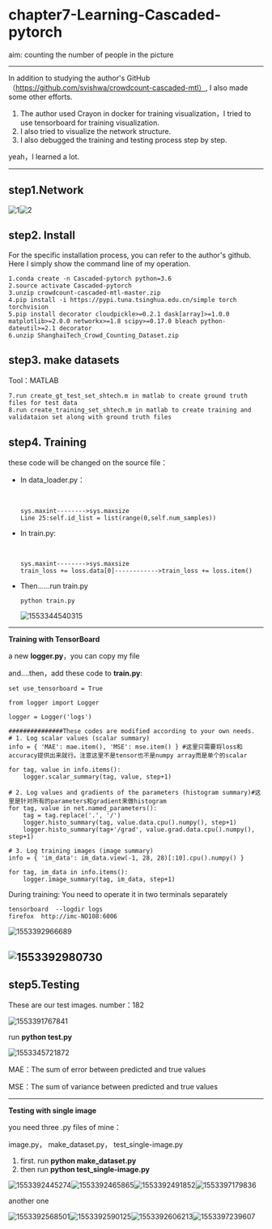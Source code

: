 # chapter7-Learning-Cascaded-pytorch

aim: counting the number of people in the picture

------

In addition to studying the author's GitHub（https://github.com/svishwa/crowdcount-cascaded-mtl）, I also made some other efforts.

1. The author used Crayon in docker for training visualization，I tried to use tensorboard for training visualization.
2. I also tried to visualize the network structure.
3. I also debugged the training and testing process step by step.

yeah，I learned a lot.

------

## step1.Network

![1](img/1.png)![2](img/2.png)

## step2. Install

For the specific installation process, you can refer to the author's github. Here I simply show the command line of my operation.

```
1.conda create -n Cascaded-pytorch python=3.6
2.source activate Cascaded-pytorch
3.unzip crowdcount-cascaded-mtl-master.zip
4.pip install -i https://pypi.tuna.tsinghua.edu.cn/simple torch torchvision
5.pip install decorator cloudpickle>=0.2.1 dask[array]>=1.0.0 matplotlib>=2.0.0 networkx>=1.8 scipy>=0.17.0 bleach python-dateutil>=2.1 decorator
6.unzip ShanghaiTech_Crowd_Counting_Dataset.zip
```

## step3. make datasets

Tool：MATLAB

```
7.run create_gt_test_set_shtech.m in matlab to create ground truth files for test data
8.run create_training_set_shtech.m in matlab to create training and validataion set along with ground truth files
```

## step4. Training

these code will be changed on the source file：

- In data_loader.py：

  ​            

  ```
  sys.maxint-------->sys.maxsize
  Line 25:self.id_list = list(range(0,self.num_samples))
  ```

  

- In train.py: 

  ​           

  ```
  sys.maxint-------->sys.maxsize
  train_loss += loss.data[0]------------>train_loss += loss.item()
  ```

  

- Then......run train.py

  ```
  python train.py
  ```

  ![1553344540315](img/1553344540315.png)

------

**Training with TensorBoard**

a new **logger.py**，you can copy my file

and....then，add these code to **train.py**:

```
set use_tensorboard = True
```

```
from logger import Logger

logger = Logger('logs')
```

```
###############These codes are modified according to your own needs.
# 1. Log scalar values (scalar summary)
info = { 'MAE': mae.item(), 'MSE': mse.item() } #这里只需要将loss和accuracy提供出来就行。注意这里不是tensor也不是numpy array而是单个的scalar

for tag, value in info.items():
    logger.scalar_summary(tag, value, step+1)

# 2. Log values and gradients of the parameters (histogram summary)#这里是针对所有的parameters和gradient来做histogram
for tag, value in net.named_parameters():
    tag = tag.replace('.', '/')
    logger.histo_summary(tag, value.data.cpu().numpy(), step+1)
    logger.histo_summary(tag+'/grad', value.grad.data.cpu().numpy(), step+1)

# 3. Log training images (image summary)
info = { 'im_data': im_data.view(-1, 28, 28)[:10].cpu().numpy() }

for tag, im_data in info.items():
    logger.image_summary(tag, im_data, step+1)
```

During training: You need to operate it in two terminals separately

```
tensorboard  --logdir logs
firefox  http://imc-NO108:6006
```

![1553392966689](img/1553392966689.png)

## ![1553392980730](img/1553392980730.png)

## step5.Testing

These are our test images. number：182

![1553391767841](img/1553391767841.png)

run **python test.py**

![1553345721872](img/1553345721872.png)

MAE：The sum of error between predicted and true values

MSE：The sum of variance between  predicted and true values

------

**Testing with single image**

you need three .py files of mine：

image.py， make_dataset.py，  test_single-image.py

1. first.    run   **python make_dataset.py**
2. then   run    **python test_single-image.py**

![1553392445274](img/1553392445274.png)![1553392465865](img/1553392465865.png)![1553392491852](img/1553392491852.png)![1553397179836](img/1553397179836.png)

another one

![1553392568501](img/1553392568501.png)![1553392590125](img/1553392590125.png)![1553392606213](img/1553392606213.png)![1553397239607](img/1553397239607.png)